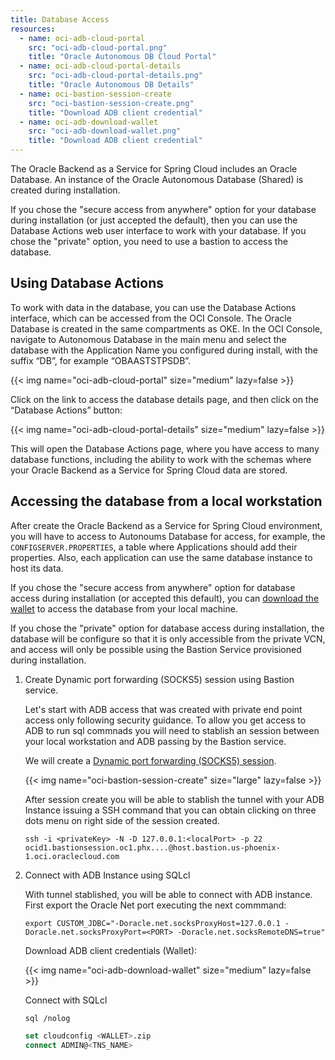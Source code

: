 ```yaml
---
title: Database Access
resources:
  - name: oci-adb-cloud-portal
    src: "oci-adb-cloud-portal.png"
    title: "Oracle Autonomous DB Cloud Portal"
  - name: oci-adb-cloud-portal-details
    src: "oci-adb-cloud-portal-details.png"
    title: "Oracle Autonomous DB Details"
  - name: oci-bastion-session-create
    src: "oci-bastion-session-create.png"
    title: "Download ADB client credential"
  - name: oci-adb-download-wallet
    src: "oci-adb-download-wallet.png"
    title: "Download ADB client credential"
---
```


The Oracle Backend as a Service for Spring Cloud includes an Oracle Database. An instance of the Oracle Autonomous Database (Shared) is created during installation.

If you chose the "secure access from anywhere" option for your database during installation (or just accepted the default), then you can use
the Database Actions web user interface to work with your database.
If you chose the "private" option, you need to use a bastion to access the database.

## Using Database Actions

To work with data in the database, you can use the Database Actions interface, which can be accessed from the OCI Console. The Oracle Database is created in the same compartments as OKE. In the OCI Console, navigate to Autonomous Database in the main menu and select the database with the Application Name you configured during install, with the suffix “DB”, for example “OBAASTSTPSDB”.

<!-- spellchecker-disable -->
{{< img name="oci-adb-cloud-portal" size="medium" lazy=false >}}
<!-- spellchecker-enable -->

Click on the link to access the database details page, and then click on the “Database Actions” button:

<!-- spellchecker-disable -->
{{< img name="oci-adb-cloud-portal-details" size="medium" lazy=false >}}
<!-- spellchecker-enable -->

This will open the Database Actions page, where you have access to many database functions, including the ability to
work with the schemas where your Oracle Backend as a Service for Spring Cloud data are stored.


## Accessing the database from a local workstation

After create the Oracle Backend as a Service for Spring Cloud environment, you will have to access to Autonoums Database for access, for example, the 
`CONFIGSERVER.PROPERTIES`, a table where Applications should add their properties. Also, each application can use the same database instance to host
its data.

If you chose the "secure access from anywhere" option for database access during installation (or accepted this default), you can
[download the wallet](https://docs.oracle.com/en/cloud/paas/autonomous-database/adbsa/connect-download-wallet.html) to access
the database from your local machine.

If you chose the "private" option for database access during installation, the database will be configure so that it is only accessible 
from the private VCN, and access will only be possible using the Bastion Service provisioned during installation.

1. Create Dynamic port forwarding (SOCKS5) session using Bastion service.

    Let's start with ADB access that was created with private end point access only following security guidance. To allow you get access to ADB to run sql commnads you will need to stablish an session between your local workstation and ADB passing by the Bastion service.

    We will create a [Dynamic port forwarding (SOCKS5) session](https://docs.oracle.com/en-us/iaas/Content/Bastion/Tasks/managingsessions.htm#).

    <!-- spellchecker-disable -->
    {{< img name="oci-bastion-session-create" size="large" lazy=false >}}
    <!-- spellchecker-enable -->

    After session create you will be able to stablish the tunnel with your ADB Instance issuing a SSH command that you can obtain clicking on three dots menu on right side of the session created.

    ```shell
    ssh -i <privateKey> -N -D 127.0.0.1:<localPort> -p 22 ocid1.bastionsession.oc1.phx....@host.bastion.us-phoenix-1.oci.oraclecloud.com
    ```

2. Connect with ADB Instance using SQLcl

    With tunnel stablished, you will be able to connect with ADB instance. First export the Oracle Net port executing the next commmand:

    ```shell
    export CUSTOM_JDBC="-Doracle.net.socksProxyHost=127.0.0.1 -Doracle.net.socksProxyPort=<PORT> -Doracle.net.socksRemoteDNS=true"
    ```

    Download ADB client credentials (Wallet):

    <!-- spellchecker-disable -->
    {{< img name="oci-adb-download-wallet" size="medium" lazy=false >}}
    <!-- spellchecker-enable -->

    Connect with SQLcl

    ```shell
    sql /nolog
    ```

    ```sql
    set cloudconfig <WALLET>.zip
    connect ADMIN@<TNS_NAME>
    ```
